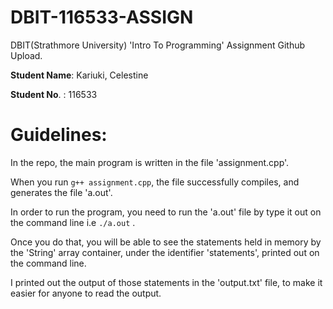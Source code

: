 # DBIT-116533-ASSIGN
DBIT(Strathmore University) 'Intro To Programming' Assignment Github Upload. 

**Student Name**: Kariuki, Celestine

**Student No**. : 116533

# Guidelines:
In the repo, the main program is written in the file 'assignment.cpp'.

When you run ``g++ assignment.cpp``, the file successfully compiles, and generates the file 'a.out'.

In order to run the program, you need to run the 'a.out' file by type it out on the command line
i.e ``./a.out`` .

Once you do that, you will be able to see the statements held in memory by the 'String' array container, under the identifier 'statements',
printed out on the command line.

I printed out the output of those statements in the 'output.txt' file, to make it easier for anyone to read the output.


